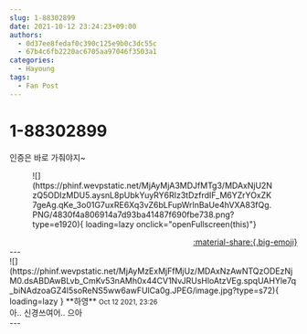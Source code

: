 ```yaml
---
slug: 1-88302899
date: 2021-10-12 23:24:23+09:00
authors:
  - 0d37ee8fedaf0c390c125e9b0c3dc55c
  - 67b4c6fb2220ac6705aa97046f3503a1
categories:
  - Hayoung
tags:
  - Fan Post
---
```


# 1-88302899

<div class="post-container" markdown="1">
<div class="content-container md-sidebar__scrollwrap" markdown="1">

인증은 바로 가줘야지~
<figure markdown="1">
![](https://phinf.wevpstatic.net/MjAyMjA3MDJfMTg3/MDAxNjU2NzQ5ODIzMDU5.aysnL8pUbkYuyRY6RIz3tDzfrdIF_M6YZrYOxZK7geAg.qKe_3o01G7uxRE6Xq3vZ6bLFupWrlnBaUe4hVXA83fQg.PNG/4830f4a806914a7d93ba41487f690fbe738.png?type=e1920){ loading=lazy onclick="openFullscreen(this)"}
</figure>


</div>
</div>

<div style="text-align: right;" markdown="1">
<a href="https://weverse.io/fromis9/fanpost/1-88302899" style="text-align: right;">:material-share:{.big-emoji}</a>
</div>
---

<div class="comments-container md-sidebar__scrollwrap" markdown="1">
<div class="comment" markdown="1">
<div class='id-container' markdown="1">
![](https://phinf.wevpstatic.net/MjAyMzExMjFfMjUz/MDAxNzAwNTQzODEzNjM0.dsABDAwBLvb_CmKv53nAMh0x44CV1NvJRUsHloAtzVEg.spqUAHYle7q_biNAdzoaGZ4l5soReNS5ww6awFUlCa0g.JPEG/image.jpg?type=s72){ loading=lazy }
**<span class="artist">하영</span>** <small>Oct 12 2021, 23:26</small><br>
</div>
<div class='comment-body' markdown="1">
아.. 신경쓰여어.. 으아
</div>
</div>
</div>
---
